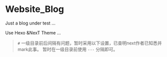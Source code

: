 # Website_Blog

Just a blog under test ...

Use Hexo &NexT Theme ...

> `#` 一级目录前后间隔有问题，暂时采用以下设置，已查明next作者已知悉并mark此事。
> 暂时在一级目录前使用 `---` 分隔即可。